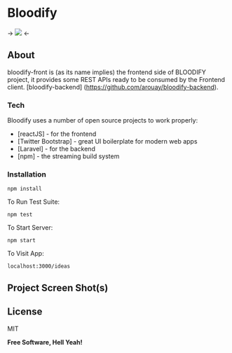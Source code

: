 # Bloodify
-> ![](https://i.ibb.co/Pjjc2zx/iblood-logo.png) <-

## About
bloodify-front is (as its name implies) the frontend side of BLOODIFY project, it provides some REST APIs ready to be consumed by the Frontend client.
 [bloodify-backend] (https://github.com/arouay/bloodify-backend). 

### Tech

Bloodify uses a number of open source projects to work properly:

* [reactJS] - for the frontend
* [Twitter Bootstrap] - great UI boilerplate for modern web apps
* [Laravel] - for the backend
* [npm] - the streaming build system

### Installation

`npm install`  

To Run Test Suite:  

`npm test`  

To Start Server:

`npm start`  

To Visit App:

`localhost:3000/ideas`  

## Project Screen Shot(s)


License
----

MIT


**Free Software, Hell Yeah!**
